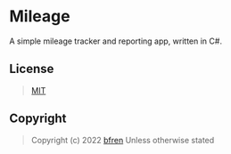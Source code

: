 # Mileage

A simple mileage tracker and reporting app, written in C#.

## License

> [MIT](https://mit.bfren.dev/2013)

## Copyright

> Copyright (c) 2022 [bfren](https://bfren.dev)
> Unless otherwise stated
